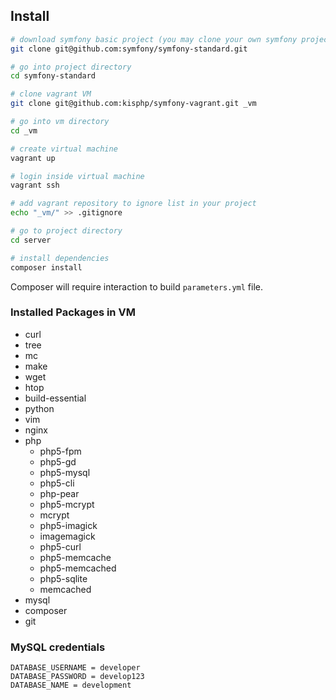 ## Install

```bash
# download symfony basic project (you may clone your own symfony project)
git clone git@github.com:symfony/symfony-standard.git

# go into project directory
cd symfony-standard

# clone vagrant VM
git clone git@github.com:kisphp/symfony-vagrant.git _vm

# go into vm directory
cd _vm

# create virtual machine
vagrant up

# login inside virtual machine
vagrant ssh

# add vagrant repository to ignore list in your project
echo "_vm/" >> .gitignore 

# go to project directory
cd server

# install dependencies
composer install

```

Composer will require interaction to build `parameters.yml` file.

### Installed Packages in VM

- curl
- tree
- mc
- make
- wget
- htop
- build-essential
- python
- vim
- nginx
- php
    - php5-fpm
    - php5-gd
    - php5-mysql
    - php5-cli
    - php-pear
    - php5-mcrypt
    - mcrypt
    - php5-imagick
    - imagemagick
    - php5-curl
    - php5-memcache
    - php5-memcached
    - php5-sqlite
    - memcached
- mysql
- composer
- git

### MySQL credentials

```
DATABASE_USERNAME = developer
DATABASE_PASSWORD = develop123
DATABASE_NAME = development
```
